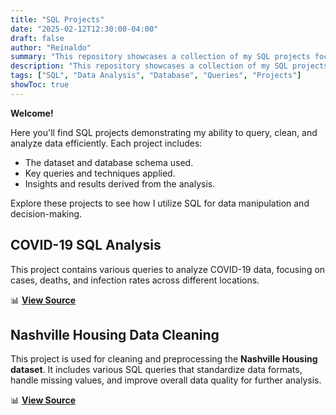 ```yaml
---
title: "SQL Projects"
date: "2025-02-12T12:30:00-04:00"
draft: false
author: "Reinaldo"
summary: "This repository showcases a collection of my SQL projects focused on data querying, cleaning, and analysis."
description: "This repository showcases a collection of my SQL projects focused on data querying, cleaning, and analysis."
tags: ["SQL", "Data Analysis", "Database", "Queries", "Projects"]
showToc: true
---
```


**Welcome!**

Here you'll find SQL projects demonstrating my ability to query, clean, and analyze data efficiently. Each project includes:

- The dataset and database schema used.
- Key queries and techniques applied.
- Insights and results derived from the analysis.

Explore these projects to see how I utilize SQL for data manipulation and decision-making.

## **COVID-19 SQL Analysis**

This project contains various queries to analyze COVID-19 data, focusing on cases, deaths, and infection rates across different locations.

📊 [**View Source**](https://github.com/reipared/covid19-sql)

## **Nashville Housing Data Cleaning**

This project is used for cleaning and preprocessing the **Nashville Housing dataset**. It includes various SQL queries that standardize data formats, handle missing values, and improve overall data quality for further analysis.

📊 [**View Source**](https://github.com/reipared/SQL_Nashville_Housing_Data_Cleaning)
